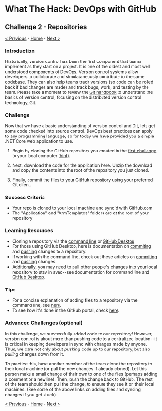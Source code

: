 # What The Hack: DevOps with GitHub

## Challenge 2 - Repositories

[< Previous](challenge01.md) - [Home](../readme.md) - [Next >](challenge03.md)

### Introduction

Historically, version control has been the first component that teams implement as they start on a project. It is one of the oldest and most well understood components of DevOps. Version control systems allow developers to colloborate and simulataneously contribute to the same codebase. They can also help teams track versions (so code can be rolled back if bad changes are made) and track bugs, work, and testing by the team. Please take a moment to review the [Git handbook](https://guides.github.com/introduction/git-handbook/) to understand the basics of version control, focusing on the distributed version control technology, Git.

### Challenge

Now that we have a basic understanding of version control and Git, lets get some code checked into source control. DevOps best practices can apply to any programming language, so for today we have provided you a simple .NET Core web application to use.

1. Begin by cloning the GitHub repository you created in the [first challenge](challenge01.md) to your local computer ([hint](https://help.github.com/en/articles/cloning-a-repository)).

2. Next, download the code for the application [here](https://github.com/OCPDemos/WhatTheHack/blob/027-DevOps-with-GitHub/027-DevOpsWithGitHub/Student/Code/Code.zip). Unzip the download and copy the contents into the root of the repository you just cloned.

3. Finally, commit the files to your GitHub repository using your preferred Git client.

### Success Criteria

- Your repo is cloned to your local machine and sync'd with GitHub.com
- The "Application" and "ArmTemplates" folders are at the root of your repository

### Learning Resources

- Cloning a repository via the [command line](https://docs.github.com/en/github/creating-cloning-and-archiving-repositories/cloning-a-repository) or [GitHub Desktop](https://docs.github.com/en/desktop/contributing-and-collaborating-using-github-desktop/cloning-a-repository-from-github-to-github-desktop)
- For those using GitHub Desktop, here is documentation on [commiting](https://docs.github.com/en/desktop/contributing-and-collaborating-using-github-desktop/committing-and-reviewing-changes-to-your-project) and [pushing](https://docs.github.com/en/desktop/contributing-and-collaborating-using-github-desktop/pushing-changes-to-github) changes to a repository.
- If working with the command line, check out these articles on [commiting](https://docs.github.com/en/github/committing-changes-to-your-project/creating-and-editing-commits) and [pushing](https://docs.github.com/en/github/using-git/pushing-commits-to-a-remote-repository) changes.
- Additionally, you may need to pull other people's changes into your local repository to stay in sync--see documentation for [command line](https://docs.github.com/en/github/using-git/getting-changes-from-a-remote-repository) and [GitHub Desktop](https://docs.github.com/en/desktop/contributing-and-collaborating-using-github-desktop/keeping-your-local-repository-in-sync-with-github).

### Tips

- For a concise explanation of adding files to a repository via the command line, see [here](https://docs.github.com/en/github/managing-files-in-a-repository/adding-a-file-to-a-repository-using-the-command-line). 
- To see how it's done in the GitHub portal, check [here](https://docs.github.com/en/github/managing-files-in-a-repository/managing-files-on-github). 

### Advanced Challenges (optional)

In this challenge, we successfully added code to our repository! However, version control is about more than pushing code to a centralized location--it is critical in keeping developers in sync with changes made by anyone. Thus, we care not only about *pushing* code up to our repository, but also *pulling* changes down from it. 

To practice this, have another member of the team clone the repository to their local machine (or pull the new changes if already cloned). Let this person make a small change of their own to one of the files (perhaps adding a comment or a newline). Then, push the change back to GitHub. The rest of the team should then pull the change, to ensure they see it on their local machines. (See some of the above links on adding files and syncing changes if you get stuck). 

[< Previous](challenge01.md) - [Home](../readme.md) - [Next >](challenge03.md)
